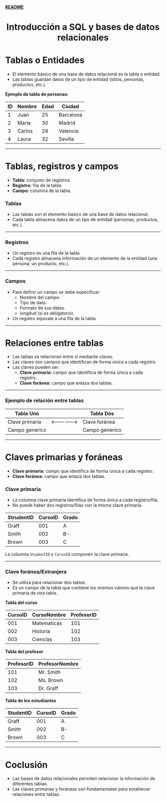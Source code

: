#### [README](README.md)

<div align="center">
  <h1>Introducción a SQL y bases de datos relacionales</h1>
</div>

# Tablas o Entidades

- El elemento básico de una base de datos relacional es la tabla o entidad.
- Las tablas guardan datos de un tipo de entidad (sitios, personas, productos, etc.).


**Ejemplo de tabla de personas:**

| ID | Nombre  | Edad | Ciudad     |
|----|---------|------|------------|
| 1  | Juan    | 25   | Barcelona  |
| 2  | Maria   | 30   | Madrid     |
| 3  | Carlos  | 28   | Valencia   |
| 4  | Laura   | 32   | Sevilla    |

---

# Tablas, registros y campos

- **Tabla:** conjunto de registros.
- **Registro:** fila de la tabla.
- **Campo:** columna de la tabla.

### Tablas

- Las tablas son el elemento básico de una base de datos relacional.
- Cada tabla almacena datos de un tipo de entidad (personas, productos, etc.).

---

### Registros

- Un registro es una fila de la tabla.
- Cada registro almacena información de un elemento de la entidad (una persona, un producto, etc.).

---

### Campos

- Para definir un campo se debe especificar:
  - Nombre del campo.
  - Tipo de dato.
  - Formato de sus datos.
  - longitud (si es obligatorio).
- Un registro equivale a una fila de la tabla.

---

# Relaciones entre tablas

- Las tablas se relacionan entre sí mediante claves.
- Las claves son campos que identifican de forma única a cada registro.
- Las claves pueden ser:
  - **Clave primaria:** campo que identifica de forma única a cada registro.
  - **Clave foránea:** campo que enlaza dos tablas.

---

### Ejemplo de relación entre tablas

| Tabla Uno      |        | Tabla Dos      |
|----------------|--------|----------------|
| Clave primaria |<------>| Clave foránea  |
| Campo generíco |        | Campo generíco |

---

# Claves primarias y foráneas

- **Clave primaria:** campo que identifica de forma única a cada registro.
- **Clave foránea:** campo que enlaza dos tablas.

 ### Clave primaria

- La columna clave primaria identifica de forma única a cada registro/fila.
- No puede haber dos registros/filas con la misma clave primaria.

| StrudentID | CursoID | Grado |
|------------|---------|-------|
| Graff      | 001     | A     |
| Smith      | 002     | B-    |
| Brown      | 003     | C     |

La columna `StudentID` y `CursoID` componen la clave primaria.

---

### Clave foránea/Extranjera

- Se utiliza para relacionar dos tablas.
- Es un campo de la tabla que contiene los mismos valores que la clave primaria de otra tabla.

**Tabla del curso**

| CursoID | CursoNombre | ProfesorID |
|---------|-------------|------------|
| 001     | Matemáticas | 101        |
| 002     | Historia    | 102        |
| 003     | Ciencias    | 103        |

**Tabla del profesor**

| ProfesorID | ProfesorNombre |
|------------|----------------|
| 101        | Mr. Smith      |
| 102        | Ms. Brown      |
| 103        | Dr. Graff      |

**Tabla de los estudiantes**

| StudentID | CursoID | Grado |
|-----------|---------|-------|
| Graff     | 001     | A     |
| Smith     | 002     | B-    |
| Brown     | 003     | C     |


---

# Coclusión

- Las bases de datos relacionales permiten relacionar la información de diferentes tablas.
- Las claves primarias y foráneas son fundamentales para establecer relaciones entre tablas.

